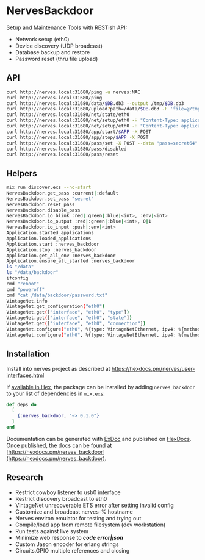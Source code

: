 # NervesBackdoor

Setup and Maintenance Tools with RESTish API:

- Network setup (eth0)
- Device discovery (UDP broadcast)
- Database backup and restore
- Password reset (thru file upload) 

## API

```bash
curl http://nerves.local:31680/ping -u nerves:MAC
curl http://nerves.local:31680/ping
curl http://nerves.local:31680/data/$DB.db3 --output /tmp/$DB.db3
curl http://nerves.local:31680/upload?path=/data/$DB.db3 -F 'file=@/tmp/$DB.db3'
curl http://nerves.local:31680/net/state/eth0
curl http://nerves.local:31680/net/setup/eth0 -H "Content-Type: application/json" -X POST -d '{"method":"dhcp"}'
curl http://nerves.local:31680/net/setup/eth0 -H "Content-Type: application/json" -X POST -d '{"method":"static", "address":"10.77.4.100", "prefix_length":8, "gateway":"10.77.0.1", "name_servers":["10.77.0.1"]}'
curl http://nerves.local:31680/app/start/$APP -X POST
curl http://nerves.local:31680/app/stop/$APP -X POST
curl http://nerves.local:31680/pass/set -X POST --data "pass=secret64"
curl http://nerves.local:31680/pass/disabled
curl http://nerves.local:31680/pass/reset
```

## Helpers

```bash
mix run discover.exs --no-start
NervesBackdoor.get_pass :current|:default
NervesBackdoor.set_pass "secret"
NervesBackdoor.reset_pass
NervesBackdoor.disable_pass
NervesBackdoor.io_blink :red|:green|:blue|<int>, :env|<int>
NervesBackdoor.io_output :red|:green|:blue|<int>, 0|1
NervesBackdoor.io_input :push|:env|<int>
Application.started_applications
Application.loaded_applications
Application.start :nerves_backdoor
Application.stop :nerves_backdoor
Application.get_all_env :nerves_backdoor
Application.ensure_all_started :nerves_backdoor
ls "/data"
ls "/data/backdoor"
ifconfig
cmd "reboot"
cmd "poweroff"
cmd "cat /data/backdoor/password.txt"
VintageNet.info
VintageNet.get_configuration("eth0")
VintageNet.get(["interface", "eth0", "type"])
VintageNet.get(["interface", "eth0", "state"])
VintageNet.get(["interface", "eth0", "connection"])
VintageNet.configure("eth0", %{type: VintageNetEthernet, ipv4: %{method: :dhcp}})
VintageNet.configure("eth0", %{type: VintageNetEthernet, ipv4: %{method: :static, address: "10.77.4.100", prefix_length: 8, gateway: "10.77.0.1", name_servers: ["10.77.0.1"]}})
```

## Installation

Install into nerves project as described at https://hexdocs.pm/nerves/user-interfaces.html

If [available in Hex](https://hex.pm/docs/publish), the package can be installed
by adding `nerves_backdoor` to your list of dependencies in `mix.exs`:

```elixir
def deps do
  [
    {:nerves_backdoor, "~> 0.1.0"}
  ]
end
```

Documentation can be generated with [ExDoc](https://github.com/elixir-lang/ex_doc)
and published on [HexDocs](https://hexdocs.pm). Once published, the docs can
be found at [https://hexdocs.pm/nerves_backdoor](https://hexdocs.pm/nerves_backdoor).

## Research

- Restrict cowboy listener to usb0 interface
- Restrict discovery broadcast to eth0
- VintageNet unrecoverable ETS error after setting invalid config
- Customize and broadcast nerves-% hostname
- Nerves environ emulator for testing and trying out
- Compile/load app from remote filesystem (dev workstation)
- Run tests against live system
- Minimize web response to ___code error|json___
- Custom Jason encoder for erlang strings
- Circuits.GPIO multiple references and closing